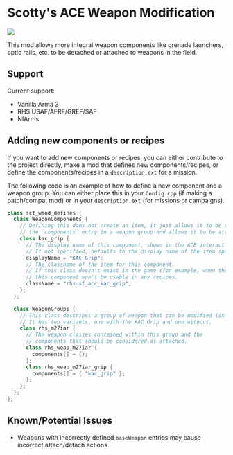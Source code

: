 # Scotty's ACE Weapon Modification

<a href="https://steamcommunity.com/sharedfiles/filedetails/?id=2594641774">
  <img src="https://img.shields.io/endpoint?color=%232a475e%20&url=https%3A%2F%2Fshieldsio-steam-workshop.jross.me%2F2594641774%2Fsubscriptions-text">
</a>

This mod allows more integral weapon components like grenade launchers, optic
rails, etc. to be detached or attached to weapons in the field.

## Support
Current support:
- Vanilla Arma 3
- RHS USAF/AFRF/GREF/SAF
- NIArms

## Adding new components or recipes
If you want to add new components or recipes, you can either contribute to the
project directly, make a mod that defines new components/recipes, or define the
components/recipes in a `description.ext` for a mission.

The following code is an example of how to define a new component and a weapon group.
You can either place this in your `Config.cpp` (if making a patch/compat mod) or
in your `description.ext` (for missions or campaigns).

```cpp
class sct_wmod_defines {
  class WeaponComponents {
    // Defining this does not create an item, it just allows it to be referenced from
    // the `components` entry in a weapon group and allows it to be attached/detached.
    class kac_grip {
      // The display name of this component, shown in the ACE interact menu.
      // If not specified, defaults to the display name of the item specified below.
      displayName = "KAC Grip";
      // The classname of the item for this component.
      // If this class doesn't exist in the game (for example, when the mod isn't loaded)
      // this component won't be usable in any recipes.
      className = "rhsusf_acc_kac_grip";
    };
  };

  class WeaponGroups {
    // This class describes a group of weapon that can be modified (in this case the RHSUSAF M27 IAR).
    // It has two variants, one with the KAC Grip and one without.
    class rhs_m27iar {
      // The weapon classes contained within this group and the
      // components that should be considered as attached.
      class rhs_weap_m27iar {
        components[] = {};
      };
      class rhs_weap_m27iar_grip {
        components[] = { "kac_grip" };
      };
    };
  };
};
```

## Known/Potential Issues
- Weapons with incorrectly defined `baseWeapon` entries may cause incorrect attach/detach actions
